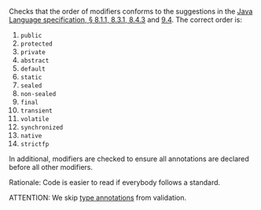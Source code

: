 <div>

Checks that the order of modifiers conforms to the suggestions in the
[Java Language specification, § 8.1.1, 8.3.1,
8.4.3](https://docs.oracle.com/javase/specs/jls/se16/preview/specs/sealed-classes-jls.html)
and
[9.4](https://docs.oracle.com/javase/specs/jls/se11/html/jls-9.html).
The correct order is:

</div>

1.  `public`
2.  `protected`
3.  `private`
4.  `abstract`
5.  `default`
6.  `static`
7.  `sealed`
8.  `non-sealed`
9.  `final`
10. `transient`
11. `volatile`
12. `synchronized`
13. `native`
14. `strictfp`

In additional, modifiers are checked to ensure all annotations are
declared before all other modifiers.

Rationale: Code is easier to read if everybody follows a standard.

ATTENTION: We skip [type
annotations](https://www.oracle.com/technical-resources/articles/java/ma14-architect-annotations.html)
from validation.
